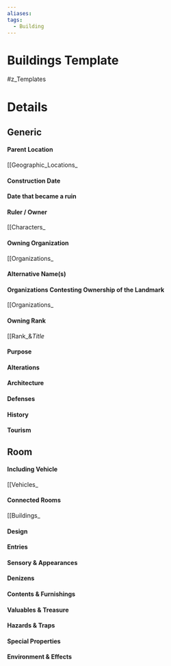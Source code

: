 ```yaml
---
aliases: 
tags:
  - Building
---
```

# Buildings Template
#z_Templates


# Details
## Generic
#### Parent Location
[[Geographic_Locations_
#### Construction Date
#### Date that became a ruin
#### Ruler / Owner
[[Characters_
#### Owning Organization
[[Organizations_
#### Alternative Name(s)
#### Organizations Contesting Ownership of the Landmark
[[Organizations_
#### Owning Rank
[[Rank_&_Title_
#### Purpose
#### Alterations
#### Architecture
#### Defenses
#### History
#### Tourism
## Room
#### Including Vehicle
[[Vehicles_
#### Connected Rooms
[[Buildings_
#### Design
#### Entries
#### Sensory & Appearances
#### Denizens
#### Contents & Furnishings
#### Valuables & Treasure
#### Hazards & Traps
#### Special Properties
#### Environment & Effects
